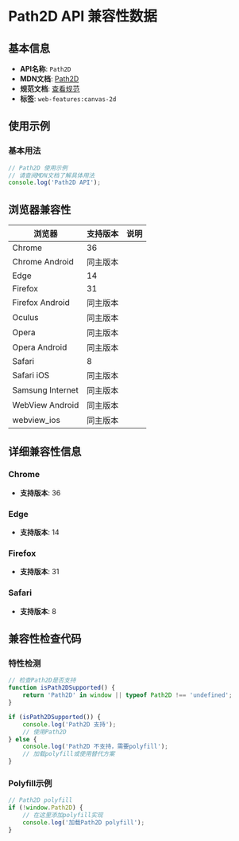 # Path2D API 兼容性数据

## 基本信息

- **API名称**: `Path2D`
- **MDN文档**: [Path2D](https://developer.mozilla.org/docs/Web/API/Path2D)
- **规范文档**: [查看规范](https://html.spec.whatwg.org/multipage/canvas.html#path2d-objects)
- **标签**: `web-features:canvas-2d`

## 使用示例

### 基本用法

```javascript
// Path2D 使用示例
// 请查阅MDN文档了解具体用法
console.log('Path2D API');
```

## 浏览器兼容性

| 浏览器 | 支持版本 | 说明 |
|--------|----------|------|
| Chrome | 36 |  |
| Chrome Android | 同主版本 |  |
| Edge | 14 |  |
| Firefox | 31 |  |
| Firefox Android | 同主版本 |  |
| Oculus | 同主版本 |  |
| Opera | 同主版本 |  |
| Opera Android | 同主版本 |  |
| Safari | 8 |  |
| Safari iOS | 同主版本 |  |
| Samsung Internet | 同主版本 |  |
| WebView Android | 同主版本 |  |
| webview_ios | 同主版本 |  |

## 详细兼容性信息

### Chrome

- **支持版本**: 36

### Edge

- **支持版本**: 14

### Firefox

- **支持版本**: 31

### Safari

- **支持版本**: 8

## 兼容性检查代码

### 特性检测

```javascript
// 检查Path2D是否支持
function isPath2DSupported() {
    return 'Path2D' in window || typeof Path2D !== 'undefined';
}

if (isPath2DSupported()) {
    console.log('Path2D 支持');
    // 使用Path2D
} else {
    console.log('Path2D 不支持，需要polyfill');
    // 加载polyfill或使用替代方案
}
```

### Polyfill示例

```javascript
// Path2D polyfill
if (!window.Path2D) {
    // 在这里添加polyfill实现
    console.log('加载Path2D polyfill');
}
```


